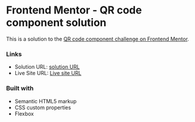 # Frontend Mentor - QR code component solution

This is a solution to the [QR code component challenge on Frontend Mentor](https://www.frontendmentor.io/challenges/qr-code-component-iux_sIO_H). 


### Links

- Solution URL: [solution URL](https://your-solution-url.com)
- Live Site URL: [Live site URL]([https://your-live-site-url.com](https://jyotirma.github.io/frontend_mentor_QR/))


### Built with

- Semantic HTML5 markup
- CSS custom properties
- Flexbox

